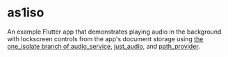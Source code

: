 # as1iso

An example Flutter app that demonstrates playing audio in the background with lockscreen controls from the app's document storage using [the one_isolate branch of audio_service](https://github.com/ryanheise/audio_service), [just_audio](https://github.com/ryanheise/just_audio), and [path_provider](https://github.com/flutter/plugins/tree/master/packages/path_provider/path_provider).
